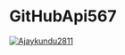 # GitHubApi567
[![Ajaykundu2811](https://circleci.com/gh/Ajaykundu2811/GitHubApi567-.svg?style=svg)](https://app.circleci.com/pipelines/github/Ajaykundu2811>/GitHubApi567-branch=main&filter=all)
